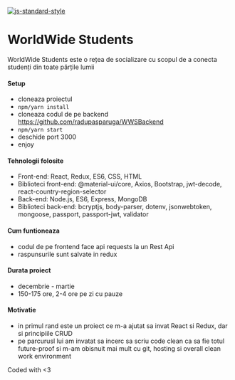 [![js-standard-style](https://img.shields.io/badge/code%20style-standard-brightgreen.svg)](https://github.com/standard/standard)
# WorldWide Students
WorldWide Students este o rețea de socializare cu scopul de a conecta studenți din toate părțile lumii

#### Setup ####
- cloneaza proiectul
- `npm/yarn install` 
- cloneaza codul de pe backend https://github.com/radupasparuga/WWSBackend
- `npm/yarn start` 
- deschide port 3000
- enjoy

#### Tehnologii folosite #### 
* Front-end: React, Redux, ES6, CSS, HTML
* Biblioteci front-end: @material-ui/core, Axios, Bootstrap, jwt-decode, react-country-region-selector
* Back-end: Node.js, ES6, Express, MongoDB
* Biblioteci back-end: bcryptjs, body-parser, dotenv, jsonwebtoken, mongoose, passport, passport-jwt, validator

#### Cum funtioneaza ####
- codul de pe frontend face api requests la un Rest Api 
- raspunsurile sunt salvate in redux

#### Durata proiect ####
* decembrie - martie
* 150-175 ore, 2-4 ore pe zi cu pauze

#### Motivatie ####
* in primul rand este un proiect ce m-a ajutat sa invat React si Redux, dar si principiile CRUD
* pe parcurusl lui am invatat sa incerc sa scriu code clean ca sa fie totul future-proof si m-am obisnuit mai mult cu git, hosting si overall clean work environment

Coded with <3